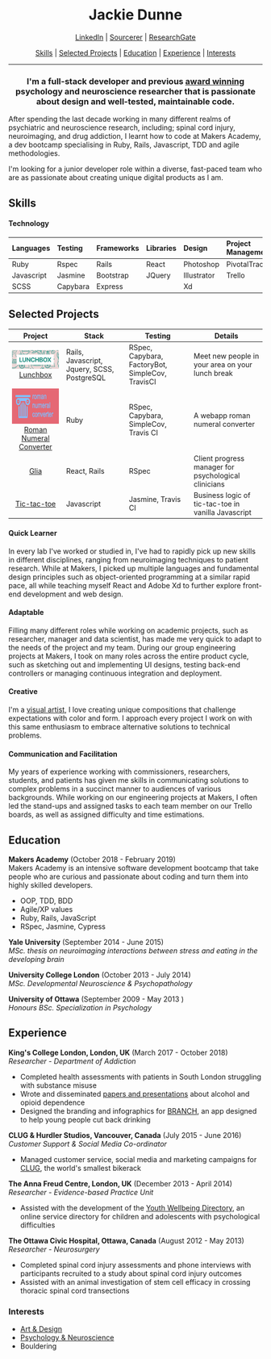 <b><h1 align='center'>Jackie Dunne</h1></b>
  
<p align="center">
  <a href="https://www.linkedin.com/in/jackie-dunne-b8516155/">LinkedIn</a> |
  <a href="https://sourcerer.io/kiedunne">Sourcerer</a> |
  <a href="https://www.researchgate.net/profile/Jacklyn_Dunne2">ResearchGate</a>
</p>
<p align="center">
  <a href="#skills">Skills</a> |
  <a href="#projects">Selected Projects</a> |
  <a href="#education">Education</a> |
  <a href="#experience">Experience</a> |
  <a href="#interests">Interests</a>
</p>

***

<h3 align='center'>I'm a full-stack developer and previous <a href="https://www.youtube.com/watch?v=cUoFLlc54HA">award winning</a> psychology and neuroscience researcher that is passionate about design and well-tested, maintainable code.</h3> 

After spending the last decade working in many different realms of psychiatric and neuroscience research, including; spinal cord injury, neuroimaging, and drug addiction, I learnt how to code at Makers Academy, a dev bootcamp specialising in Ruby, Rails, Javascript, TDD and agile methodologies.

I'm looking for a junior developer role within a diverse, fast-paced team who are as passionate about creating unique digital products as I am.

 
## <a name="skills">Skills</a>

#### Technology

| Languages  | Testing          | Frameworks   | Libraries | Design        |  Project Management | Data Analysis  |     
| :----------|:-----------------| :------------| :---------| :-------------| :-------------------|:---------------|
| Ruby       | Rspec            |  Rails       | React     | Photoshop     |    PivotalTracker   |   R
| Javascript | Jasmine          |  Bootstrap   | JQuery    | Illustrator   |    Trello           |   SPSS
| SCSS       | Capybara         |  Express     |           | Xd

## <a name="projects">Selected Projects</a>

| Project               | Stack             | Testing            | Details           |
| :-------------------: |-------------------| -------------------|-------------------|
| <img src='ghub_lnch.png' width="250"/><br> [Lunchbox](https://github.com/kiedunne/Lunchbox) | Rails, Javascript, Jquery, SCSS, PostgreSQL | RSpec, Capybara, FactoryBot,  SimpleCov, TravisCI | Meet new people in your area on your lunch break |
| <img src='ghub_romnum .png' width="250" height="70"/><br>[Roman Numeral Converter](https://github.com/kiedunne/roman-numeral-converter)  | Ruby |  RSpec, Capybara, SimpleCov, Travis CI | A webapp roman numeral converter | 
| [Glia](https://github.com/kiedunne/glia-app)  | React, Rails | RSpec | Client progress manager for psychological clinicians|
| [Tic-tac-toe](https://github.com/kiedunne/tic-tac-toe)  | Javascript| Jasmine, Travis CI  | Business logic of tic-tac-toe in vanilla Javascript |

#### Quick Learner 
In every lab I've worked or studied in, I've had to rapidly pick up new skills in different disciplines, ranging from neuroimaging techniques to patient research. While at Makers, I picked up multiple languages and fundamental design principles such as object-oriented programming at a similar rapid pace, all while teaching myself React and Adobe Xd to further explore front-end development and web design.

#### Adaptable
Filling many different roles while working on academic projects, such as researcher, manager and data scientist, has made me very quick to adapt to the needs of the project and my team. During our group engineering projects at Makers, I took on many roles across the entire product cycle, such as sketching out and implementing UI designs, testing back-end controllers or managing continuous integration and deployment. 

#### Creative
I'm a <a href="https://drive.google.com/open?id=1cE2pHIq6zSPubQbeUXKMxd23bLfuOAN3">visual artist</a>, I love creating unique compositions that challenge expectations with color and form. I approach every project I work on with this same enthusiasm to embrace alternative solutions to technical problems. 

#### Communication and Facilitation
My years of experience working with commissioners, researchers, students, and patients has given me skills in communicating solutions to complex problems in a succinct manner to audiences of various backgrounds. While working on our engineering projects at Makers, I often led the stand-ups and assigned tasks to each team member on our Trello boards, as well as assigned difficulty and time estimations.

## <a name="education">Education</a>

**Makers Academy** (October 2018 - February 2019)<br>
Makers Academy is an intensive software development bootcamp that take people who are curious and passionate about coding and turn them into highly skilled developers. 

- OOP, TDD, BDD
- Agile/XP values
- Ruby, Rails, JavaScript
- RSpec, Jasmine, Cypress

**Yale University** (September 2014 - June 2015)<br>
*MSc. thesis on neuroimaging interactions between stress and eating in the developing brain*

**University College London** (October 2013 - July 2014)<br>
*MSc. Developmental Neuroscience & Psychopathology*

**University of Ottawa** (September 2009 - May 2013 )<br>
*Honours BSc. Specialization in Psychology*


## <a name="experience">Experience</a>

**King's College London, London, UK** (March 2017 - October 2018)    
*Researcher - Department of Addiction*  
<ul>
<li>Completed health assessments with patients in South London struggling with substance misuse</li>
<li>Wrote and disseminated <a href="https://www.researchgate.net/profile/Jacklyn_Dunne2/research">papers and presentations</a> about alcohol and opioid dependence</li>
<li> Designed the branding and infographics for <a href="https://drive.google.com/open?id=1KjDTtznU6cdYhks1tWZaaKpXWnGzddUr">BRANCH</a>, an app designed to help young people cut back drinking</li>
</ul>

**CLUG & Hurdler Studios, Vancouver, Canada** (July 2015 - June 2016)   
*Customer Support & Social Media Co-ordinator*
<ul>
 <li>Managed customer service, social media and marketing campaigns for <a href="https://www.thehornit.com/getclug">CLUG</a>, the world's smallest bikerack</li>
</ul>

**The Anna Freud Centre, London, UK** (December 2013 - April 2014)    
*Researcher - Evidence-based Practice Unit*
<ul>
<li>Assisted with the development of the <a href="https://www.annafreud.org/on-my-mind/youth-wellbeing/">Youth Wellbeing Directory</a>, an online service directory for children and adolescents with psychological difficulties</li>
</ul>

**The Ottawa Civic Hospital, Ottawa, Canada** (August 2012 - May 2013)    
*Researcher - Neurosurgery*
<ul>
<li>Completed spinal cord injury assessments and phone interviews with participants recruited to a study about spinal cord injury outcomes </li>
<li>Assisted with an animal investigation of stem cell efficacy in crossing thoracic spinal cord transections</li>
</ul>

### <a name="interests">Interests</a>
- <a href="https://drive.google.com/open?id=1cE2pHIq6zSPubQbeUXKMxd23bLfuOAN3">Art & Design</a>  
- <a href="https://www.researchgate.net/profile/Jacklyn_Dunne2">Psychology & Neuroscience</a>
- Bouldering
